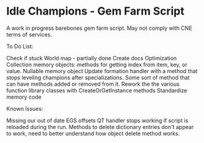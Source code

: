 # Idle Champions - Gem Farm Script

A work in progress barebones gem farm script. May not comply with CNE terms of services.

To Do List:

Check if stuck
World map - partially done
Create docs
Optimization
Collection memory objects: methods for getting index from item, key, or value.
Nullable memory object
Update formation handler with a method that stops leveling champions after specializations.
Some sort of method that can have methods added or removed from it.
Rework the the various function library classes with CreateOrGetInstance methods
Standardize memory code

Known Issues:

Missing our out of date EGS offsets
QT handler stops working if script is reloaded during the run.
Methods to delete dictionary entries don't appear to work, need to better understand how object delete method works.